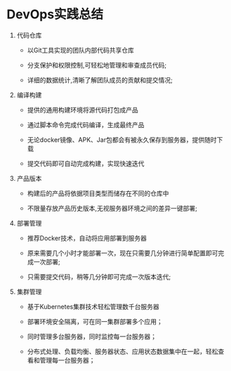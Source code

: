 # DevOps实践总结

1. 代码仓库

   * 以Git工具实现的团队内部代码共享仓库

   * 分支保护和权限控制,可轻松地管理和审查成员代码;

   * 详细的数据统计,清晰了解团队成员的贡献和提交情况;

2. 编译构建

   * 提供的通用构建环境将源代码打包成产品

   * 通过脚本命令完成代码编译，生成最终产品

   * 无论docker镜像、APK、Jar包都会有被永久保存到服务器，提供随时下载

   * 提交代码即可自动完成构建，实现快速迭代

3. 产品版本

   * 构建后的产品将依据项目类型而储存在不同的仓库中

   * 不限量存放产品历史版本,无视服务器环境之间的差异一键部署;

4. 部署管理

   * 推荐Docker技术，自动将应用部署到服务器

   * 原来需要几个小时才能部署一次，现在只需要几分钟进行简单配置即可完成一次部署;

   * 只需要提交代码，稍等几分钟即可完成一次版本迭代;

5. 集群管理

   * 基于Kubernetes集群技术轻松管理数千台服务器

   * 部署环境安全隔离，可在同一集群部署多个应用；

   * 同时管理多台服务器，同时监控每一台服务器；

   * 分布式处理、负载均衡、服务器状态、应用状态数据集中在一起，轻松查看和管理每一台服务器；



